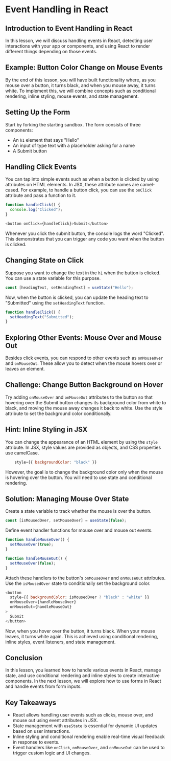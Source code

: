 # Event Handling in React

## Introduction to Event Handling in React

In this lesson, we will discuss handling events in React, detecting user interactions with your app or components, and using React to render different things depending on those events.

## Example: Button Color Change on Mouse Events

By the end of this lesson, you will have built functionality where, as you mouse over a button, it turns black, and when you mouse away, it turns white. To implement this, we will combine concepts such as conditional rendering, inline styling, mouse events, and state management.

## Setting Up the Form

Start by forking the starting sandbox. The form consists of three components:

- An `h1` element that says "Hello"
- An input of type text with a placeholder asking for a name
- A Submit button

## Handling Click Events

You can tap into simple events such as when a button is clicked by using attributes on HTML elements. In JSX, these attribute names are camel-cased. For example, to handle a button click, you can use the `onClick` attribute and pass a function to it.

```js
function handleClick() {
  console.log("Clicked");
}
```

```js
<button onClick={handleClick}>Submit</button>
```

Whenever you click the submit button, the console logs the word "Clicked". This demonstrates that you can trigger any code you want when the button is clicked.

## Changing State on Click

Suppose you want to change the text in the `h1` when the button is clicked. You can use a state variable for this purpose.

```js
const [headingText, setHeadingText] = useState("Hello");
```

Now, when the button is clicked, you can update the heading text to "Submitted" using the `setHeadingText` function.

```js
function handleClick() {
  setHeadingText("Submitted");
}
```

## Exploring Other Events: Mouse Over and Mouse Out

Besides click events, you can respond to other events such as `onMouseOver` and `onMouseOut`. These allow you to detect when the mouse hovers over or leaves an element.

## Challenge: Change Button Background on Hover

Try adding `onMouseOver` and `onMouseOut` attributes to the button so that hovering over the Submit button changes its background color from white to black, and moving the mouse away changes it back to white. Use the style attribute to set the background color conditionally.

## Hint: Inline Styling in JSX

You can change the appearance of an HTML element by using the `style` attribute. In JSX, style values are provided as objects, and CSS properties use camelCase.

```js
    style={{ backgroundColor: "black" }}
```

However, the goal is to change the background color only when the mouse is hovering over the button. You will need to use state and conditional rendering.

## Solution: Managing Mouse Over State

Create a state variable to track whether the mouse is over the button.

```js
const [isMousedOver, setMouseOver] = useState(false);
```

Define event handler functions for mouse over and mouse out events.

```js
function handleMouseOver() {
  setMouseOver(true);
}

function handleMouseOut() {
  setMouseOver(false);
}
```

Attach these handlers to the button's `onMouseOver` and `onMouseOut` attributes. Use the `isMousedOver` state to conditionally set the background color.

```js
<button
  style={{ backgroundColor: isMousedOver ? "black" : "white" }}
  onMouseOver={handleMouseOver}
  onMouseOut={handleMouseOut}
>
  Submit
</button>
```

Now, when you hover over the button, it turns black. When your mouse leaves, it turns white again. This is achieved using conditional rendering, inline styles, event listeners, and state management.

## Conclusion

In this lesson, you learned how to handle various events in React, manage state, and use conditional rendering and inline styles to create interactive components. In the next lesson, we will explore how to use forms in React and handle events from form inputs.

## Key Takeaways

- React allows handling user events such as clicks, mouse over, and mouse out using event attributes in JSX.
- State management with `useState` is essential for dynamic UI updates based on user interactions.
- Inline styling and conditional rendering enable real-time visual feedback in response to events.
- Event handlers like `onClick`, `onMouseOver`, and `onMouseOut` can be used to trigger custom logic and UI changes.
